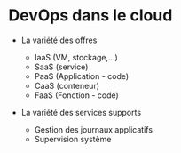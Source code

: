 
# DevOps dans le cloud

* La variété des offres

  * IaaS (VM, stockage,...)
  * SaaS (service)
  * PaaS (Application - code)
  * CaaS (conteneur)
  * FaaS (Fonction - code)

* La variété des services supports

  * Gestion des journaux applicatifs
  * Supervision système
